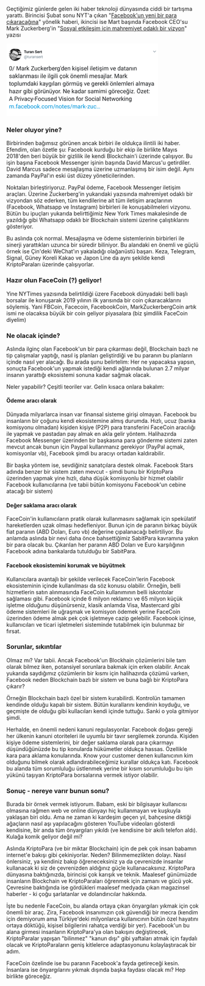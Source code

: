 Geçtiğimiz günlerde gelen iki haber teknoloji dünyasında ciddi bir tartışma yarattı. Birincisi Şubat sonu NYT'a çıkan "[Facebook'un yeni bir para çıkaracağına](https://www.nytimes.com/2019/02/28/technology/cryptocurrency-facebook-telegram.html)"  yönelik haberi, ikincisi ise Mart başında Facebook CEO'su Mark Zuckerberg'in "[Sosyal etkileşim için mahremiyet odaklı bir vizyon](https://m.facebook.com/notes/mark-zuckerberg/a-privacy-focused-vision-for-social-networking/10156700570096634/)" yazısı

[![Zuckerberg Mesajı](/assets/TS_Zuckerberg_tweet_190307_400.png)](https://mobile.twitter.com/turansert/status/1103536088046542848)


### Neler oluyor yine?

Birbirinden bağımsız görünen ancak birbiri ile oldukça ilintili iki haber. Efendim, olan özetle şu: Facebook kurduğu bir ekip ile birlikte Mayıs 2018'den beri büyük bir gizlilik ile kendi Blockchain'i üzerinde çalışıyor. Bu işin başına Facebook Messenger işinin başında David Marcus'u getirdiler. David Marcus sadece mesajlaşma üzerine uzmanlaşmış bir isim değil. Aynı zamanda PayPal'ın eski üst düzey yöneticilerinden. 

Noktaları birleştiriyoruz. PayPal ödeme, Facebook Messenger iletişim araçları. Üzerine Zuckerberg'in yukarıdaki yazısında mahremiyet odaklı bir vizyondan söz ederken, tüm kendilerine ait tüm iletişim araçlarının (Facebook, Whatsapp ve Instagram) birbirleri ile konuşabilmeleri vizyonu.  Bütün bu ipuçları yukarıda belirttiğimiz New York Times makalesinde de yazıldığı gibi Whatsapp odaklı bir Blockchain sistemi üzerine çalıştıklarını gösteriyor. 

Bu aslında çok normal. Mesajlaşma ve ödeme sistemlerinin birbirleri ile sinerji yarattıkları uzunca bir süredir biliniyor. Bu alandaki en önemli ve güçlü örnek ise Çin'deki WeChat'ın yakaladığı olağanüstü başarı. Keza, Telegram, Signal, Güney Koreli Kakao ve Japon Line da aynı şekilde kendi KriptoParaları üzerinde çalışıyorlar. 

### Hazır olun FaceCoin (?) geliyor!

Yine NYTimes yazısında belirtildiği üzere Facebook dünyadaki belli başlı borsalar ile konuşarak 2019 yılının ilk yarısında bir coin çıkaracaklarını söylemiş. Yani FBCoin, Facecoin, FacebookCoin, MarkZuckerbergCoin artık ismi ne olacaksa büyük bir coin geliyor piyasalara (biz şimdilik FaceCoin diyelim)

### Ne olacak içinde?

Aslında ilginç olan Facebook'un bir para çıkarması değil, Blockchain bazlı ne tip çalışmalar yaptığı, nasıl iş planları geliştirdiği ve bu paranın bu planların içinde nasıl yer alacağı. Bu arada şunu belirtelim: Her ne yapacaksa yapsın, sonuçta Facebook'un yapmak istediği kendi ağlarında bulunan 2.7 milyar insanın yarattığı ekosistemi sonuna kadar sağmak olacak. 

Neler yapabilir? Çeşitli teoriler var. Gelin kısaca onlara bakalım: 

#### Ödeme aracı olarak
Dünyada milyarlarca insan var finansal sisteme girişi olmayan. Facebook bu insanların bir çoğunu kendi ekosistemine almış durumda. Hızlı, ucuz (banka komisyonu olmadan) kişiden kişiye (P2P) para transferini FaceCoin aracılığı ile yapmak ve pastadan pay almak en akla gelir yöntem. Halihazırda Facebook Messenger üzerinden bir başkasına para gönderme sistemi zaten mevcut ancak bunun için Paypal kullanmanız gerekiyor (PayPal açmak, komisyonlar vb), Facebook şimdi bu aracıyı ortadan kaldırabilir. 

Bir başka yöntem ise, sevdiğiniz sanatçılara destek olmak. Facebook Stars adında benzer bir sistem zaten mevcut - şimdi bunu bir KriptoPara üzerinden yapmak yine hızlı, daha düşük komisyonlu bir hizmet olabilir Facebook kullanıcılarına (ve tabii bütün komisyonu Facebook'un cebine atacağı bir sistem)

#### Değer saklama aracı olarak
FaceCoin'in kullanıcıların pratik olarak kullanmasını sağlamak için spekülatif hareketlerden uzak olması hedefleniyor. Bunun için de paranın birkaç büyük fiat paranın (ABD Doları, Euro vb) değerine çıpalanacağı belirtiliyor. Bu anlamda aslında bir nevi daha önce bahsettiğimiz SabitPara kavramına yakın bir para olacak bu. Çıkarılan her paranın ABD Doları ve Euro karşılığının Facebook adına bankalarda tutulduğu bir SabitPara. 

#### Facebook ekosistemini korumak ve büyütmek
Kullanıcılara avantajlı bir şekilde verilecek FaceCoin'lerin Facebook ekosisteminin içinde kullanılması da söz konusu olabilir. Örneğin, belli hizmetlerin satın alınmasında FaceCoin kullanımının belli iskontolar sağlaması gibi. Facebook içinde 6 milyon reklamcı ve 65 milyon küçük işletme olduğunu düşünürseniz, klasik anlamda Visa, Mastercard gibi ödeme sistemleri ile uğraşmak ve komisyon ödemek yerine FaceCoin üzerinden ödeme almak pek çok işletmeye cazip gelebilir. Facebook içinse, kullanıcıları ve ticari işletmeleri sisteminde tutabilmek için bulunmaz bir fırsat. 

### Sorunlar, sıkıntılar
Olmaz mı? Var tabii. Ancak Facebook'un Blockhain çözümlerini bile tam olarak bilmez iken, potansiyel sorunlara bakmak için erken olabilir. Ancak yukarıda saydığımız çözümlerin bir kısmı için halihazırda çözümü varken, Facebook neden Blockchain bazlı bir sistem ve buna bağlı bir KriptoPara çıkarır?

Örneğin Blockchain bazlı özel bir sistem kurabilirdi. Kontrolün tamamen kendinde olduğu kapalı bir sistem. Bütün kurallarını kendinin koyduğu, ve geçmişte de olduğu gibi kullacıları kendi içinde tuttuğu. Sanki o yola gitmiyor şimdi. 

Herhalde, en önemli nedeni kanuni regulasyonlar. Facebook doğası gereği her ülkenin kanuni otoriteleri ile uyumlu bir tavır sergilemek zorunda. Kişiden kişiye ödeme sistemlerini, bir değer saklama olarak para çıkarmayı düşündüğünüzde bu tip konularda hükümetler oldukça hassas. Özellikle kara para aklama konularında. Know your customer denen kullanıcının kim olduğunu bilmek olarak adlandırabileceğimiz kurallar oldukça katı. Facebook bu alanda tüm sorumluluğu üstlenmek yerine bir kısım sorumluluğu bu işin yükünü taşıyan KriptoPara borsalarına vermek istiyor olabilir. 

### Sonuç - nereye varır bunun sonu?
Burada bir örnek vermek istiyorum. Babam, eski bir bilgisayar kullanıcısı olmasına rağmen web ve online dünyayı hiç kullanmayan ve kuşkuyla yaklaşan biri oldu. Ama ne zaman ki kardeşim geçen yıl, bahçesine diktiği ağaçların nasıl aşı yapılacağını gösteren YouTube videoları gösterdi kendisine, bir anda tüm önyargıları yıkıldı (ve kendisine bir akıllı telefon aldı). Kulağa komik geliyor değil mi? 

Aslında KriptoPara (ve bir miktar Blockchain) için de pek çok insan babamın internet'e bakışı gibi çekiniyorlar. Neden? Bilinmemezlikten dolayı. Nasıl önlersiniz, ya kendiniz bakıp öğreneceksiniz ya da çevrenizde insanlar kullanacak ki siz de çevrenizden aldığınız güçle kullanacaksınız. KriptoPara dünyasına baktığınızda, birincisi çok karışık ve teknik. Maalesef günümüzde insanların Blockchain ve KriptoParaları öğrenmek için zamanı ve gücü yok. Çevresine baktığında ise gördükleri maalesef medyada çıkan magazinsel haberler - ki çoğu şarlatanlar ve dolandırıcılar hakkında. 

İşte bu nedenle FaceCoin, bu alanda ortaya çıkan önyargıları yıkmak için çok önemli bir araç. Zira, Facebook insanımızın çok güvendiği bir mecra (kendim için demiyorum ama Türkiye'deki milyonlarca kullanıcının bütün özel hayatını ortaya döktüğü, kişisel bilgilerini rahatça verdiği bir yer). Facebook'un bu alana girmesi insanların KriptoPara'ya olan bakışını değiştirecek, KriptoParalar yapışan "bilinmez" "kanun dışı" gibi yaftaları atmak için faydalı olacak ve KriptoParaların geniş kitlelerce adaptasyonunu kolaylaştıracak bir adım. 

FaceCoin özelinde ise bu paranın Facebook'a fayda getireceği kesin. İnsanlara ise önyargılarını yıkmak dışında başka faydası olacak mı? Hep birlikte göreceğiz. 

